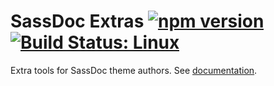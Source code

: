 # SassDoc Extras [![npm version](http://img.shields.io/npm/v/sassdoc-extras.svg?style=flat)](https://www.npmjs.org/package/sassdoc-extras) [![Build Status: Linux](http://img.shields.io/travis/SassDoc/sassdoc-extras.svg?style=flat)](https://travis-ci.org/SassDoc/sassdoc-extras?branch=master)

Extra tools for SassDoc theme authors. See [documentation](http://sassdoc.com/extra-tools/).
